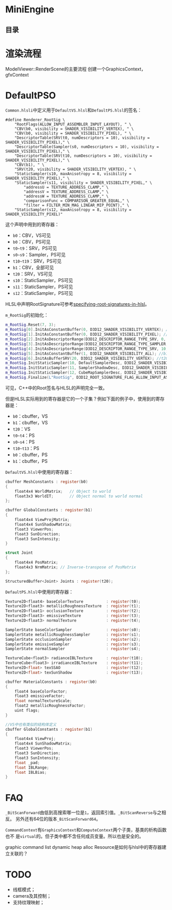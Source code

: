 # MiniEngine
## 目录

# 渲染流程
ModelViewer::RenderScene的主要流程
创建一个GraphicsContext，gfxContext

# DefaultPSO
`Common.hlsli`中定义用于`DefaultVS.hlsl`和`DefaultPS.hlsl`的签名：
```hlsl
#define Renderer_RootSig \
    "RootFlags(ALLOW_INPUT_ASSEMBLER_INPUT_LAYOUT), " \
    "CBV(b0, visibility = SHADER_VISIBILITY_VERTEX), " \
    "CBV(b0, visibility = SHADER_VISIBILITY_PIXEL), " \
    "DescriptorTable(SRV(t0, numDescriptors = 10), visibility = SHADER_VISIBILITY_PIXEL)," \
    "DescriptorTable(Sampler(s0, numDescriptors = 10), visibility = SHADER_VISIBILITY_PIXEL)," \
    "DescriptorTable(SRV(t10, numDescriptors = 10), visibility = SHADER_VISIBILITY_PIXEL)," \
    "CBV(b1), " \
    "SRV(t20, visibility = SHADER_VISIBILITY_VERTEX), " \
    "StaticSampler(s10, maxAnisotropy = 8, visibility = SHADER_VISIBILITY_PIXEL)," \
    "StaticSampler(s11, visibility = SHADER_VISIBILITY_PIXEL," \
        "addressU = TEXTURE_ADDRESS_CLAMP," \
        "addressV = TEXTURE_ADDRESS_CLAMP," \
        "addressW = TEXTURE_ADDRESS_CLAMP," \
        "comparisonFunc = COMPARISON_GREATER_EQUAL," \
        "filter = FILTER_MIN_MAG_LINEAR_MIP_POINT)," \
    "StaticSampler(s12, maxAnisotropy = 8, visibility = SHADER_VISIBILITY_PIXEL)"
```
这个声明中用到的寄存器：
* `b0`：CBV，VS可见
* `b0`：CBV，PS可见
* `t0~t9`：SRV，PS可见
* `s0~s9`：Sampler，PS可见
* `t10~t19`：SRV，PS可见
* `b1`：CBV，全部可见
* `t20`：SRV，VS可见
* `s10`：StaticSampler，PS可见
* `s11`：StaticSampler，PS可见
* `s12`：StaticSampler，PS可见

HLSL中声明RootSignature可参考[specifying-root-signatures-in-hlsl](https://learn.microsoft.com/en-us/windows/win32/direct3d12/specifying-root-signatures-in-hlsl)。

`m_RootSig`的初始化：
```c++
m_RootSig.Reset(7, 3);
m_RootSig[0].InitAsConstantBuffer(0, D3D12_SHADER_VISIBILITY_VERTEX); //b0，VS可见
m_RootSig[1].InitAsConstantBuffer(0, D3D12_SHADER_VISIBILITY_PIXEL); //b0，PS可见
m_RootSig[2].InitAsDescriptorRange(D3D12_DESCRIPTOR_RANGE_TYPE_SRV, 0, 10, D3D12_SHADER_VISIBILITY_PIXEL); //t0~t9
m_RootSig[3].InitAsDescriptorRange(D3D12_DESCRIPTOR_RANGE_TYPE_SAMPLER, 0, 10, D3D12_SHADER_VISIBILITY_PIXEL); //s0~s9
m_RootSig[4].InitAsDescriptorRange(D3D12_DESCRIPTOR_RANGE_TYPE_SRV, 10, 10, D3D12_SHADER_VISIBILITY_PIXEL); //t10~t19
m_RootSig[5].InitAsConstantBuffer(1, D3D12_SHADER_VISIBILITY_ALL); //b1
m_RootSig[6].InitAsBufferSRV(20, D3D12_SHADER_VISIBILITY_VERTEX); //t20
m_RootSig.InitStaticSampler(10, DefaultSamplerDesc, D3D12_SHADER_VISIBILITY_PIXEL); //s10
m_RootSig.InitStaticSampler(11, SamplerShadowDesc, D3D12_SHADER_VISIBILITY_PIXEL); //s11
m_RootSig.InitStaticSampler(12, CubeMapSamplerDesc, D3D12_SHADER_VISIBILITY_PIXEL); //s12
m_RootSig.Finalize(L"RootSig", D3D12_ROOT_SIGNATURE_FLAG_ALLOW_INPUT_ASSEMBLER_INPUT_LAYOUT);
```

可见，C++中的Root签名与HLSL的声明完全一致。

但是HLSL实际用到的寄存器是它的一个子集？例如下面的例子中，使用到的寄存器是：
* `b0`：cbuffer，VS
* `b1`：cbuffer，VS
* `t20`：VS
* `t0~t4`：PS
* `s0~s4`：PS
* `t10~t13`：PS
* `b0`：cbuffer，PS
* `b1`：cbuffer，PS

`DefaultVS.hlsl`中使用的寄存器：
```c
cbuffer MeshConstants : register(b0)
{
    float4x4 WorldMatrix;   // Object to world
    float3x3 WorldIT;       // Object normal to world normal
};

cbuffer GlobalConstants : register(b1)
{
    float4x4 ViewProjMatrix;
    float4x4 SunShadowMatrix;
    float3 ViewerPos;
    float3 SunDirection;
    float3 SunIntensity;
}

struct Joint
{
    float4x4 PosMatrix;
    float4x3 NrmMatrix; // Inverse-transpose of PosMatrix
};

StructuredBuffer<Joint> Joints : register(t20);
```

`DefaultPS.hlsl`中使用的寄存器：
```c
Texture2D<float4> baseColorTexture          : register(t0);
Texture2D<float3> metallicRoughnessTexture  : register(t1);
Texture2D<float1> occlusionTexture          : register(t2);
Texture2D<float3> emissiveTexture           : register(t3);
Texture2D<float3> normalTexture             : register(t4);

SamplerState baseColorSampler               : register(s0);
SamplerState metallicRoughnessSampler       : register(s1);
SamplerState occlusionSampler               : register(s2);
SamplerState emissiveSampler                : register(s3);
SamplerState normalSampler                  : register(s4);

TextureCube<float3> radianceIBLTexture      : register(t10);
TextureCube<float3> irradianceIBLTexture    : register(t11);
Texture2D<float> texSSAO			        : register(t12);
Texture2D<float> texSunShadow			    : register(t13);

cbuffer MaterialConstants : register(b0)
{
    float4 baseColorFactor;
    float3 emissiveFactor;
    float normalTextureScale;
    float2 metallicRoughnessFactor;
    uint flags;
}

//VS中也有类似的结构体定义
cbuffer GlobalConstants : register(b1)
{
    float4x4 ViewProj;
    float4x4 SunShadowMatrix;
    float3 ViewerPos;
    float3 SunDirection;
    float3 SunIntensity;
    float _pad;
    float IBLRange;
    float IBLBias;
}
```

# FAQ
`_BitScanForward`由低到高搜索哪一位是`1`，返回索引值。`_BitScanReverse`与之相反。
另外还有64位的版本`_BitScanForward64`。

`CommandContext`有`GraphicsContext`和`ComputeContext`两个子类，基类的析构函数也不
是`virtual`的。但子类中都不含任何成员变量。所以也是安全的。

graphic command list
dynamic heap alloc
Resource是如何与hlsl中的寄存器建立关联的？

# TODO
* 线框模式；
* camera及其控制；
* 支持纹理映射；
